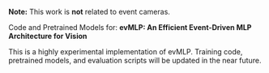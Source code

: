 **Note:** This work is **not** related to event cameras.

Code and Pretrained Models for: **evMLP: An Efficient Event-Driven MLP Architecture for Vision**

This is a highly experimental implementation of evMLP. Training code, pretrained models, and evaluation scripts will be updated in the near future.